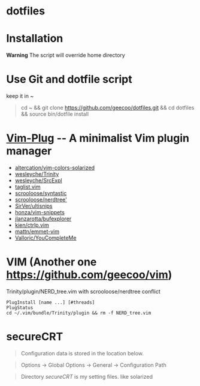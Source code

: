 # dotfiles

# Installation

**Warning**  The script will override home directory 

# Use Git and dotfile script
  keep it in ~

> cd ~ && git clone https://github.com/geecoo/dotfiles.git && cd dotfiles && source bin/dotfile install

# [Vim-Plug](https://github.com/junegunn/vim-plug)  -- A minimalist Vim plugin manager

* [altercation/vim-colors-solarized](https://github.com/altercation/vim-colors-solarized)
* [wesleyche/Trinity](https://github.com/wesleyche/Trinity)
* [ wesleyche/SrcExpl ](https://github.com/wesleyche/SrcExpl)
* [taglist.vim](https://github.com/vim-scripts/taglist.vim)
* [scrooloose/syntastic](https://github.com/scrooloose/syntastic)
* [scrooloose/nerdtree'](https://github.com/scrooloose/nerdtree)
* [SirVer/ultisnips](https://github.com/SirVer/ultisnips)
* [honza/vim-snippets](https://github.com/honza/vim-snippets)
* [jlanzarotta/bufexplorer](https://github.com/jlanzarotta/bufexplorer)
* [kien/ctrlp.vim](https://github.com/kien/ctrlp.vim)
* [mattn/emmet-vim](https://github.com/mattn/emmet-vim)
* [Valloric/YouCompleteMe](https://github.com/Valloric/YouCompleteMe)

# VIM (Another one https://github.com/geecoo/vim)
Trinity/plugin/NERD_tree.vim with scrooloose/nerdtree conflict
```
PlugInstall [name ...] [#threads]
PlugStatus
cd ~/.vim/bundle/Trinity/plugin && rm -f NERD_tree.vim
```

# secureCRT
> Configuration data is stored in the location below.

> Options -> Global Options -> General -> Configuration Path

> Directory *secureCRT* is my setting files. like solarized


